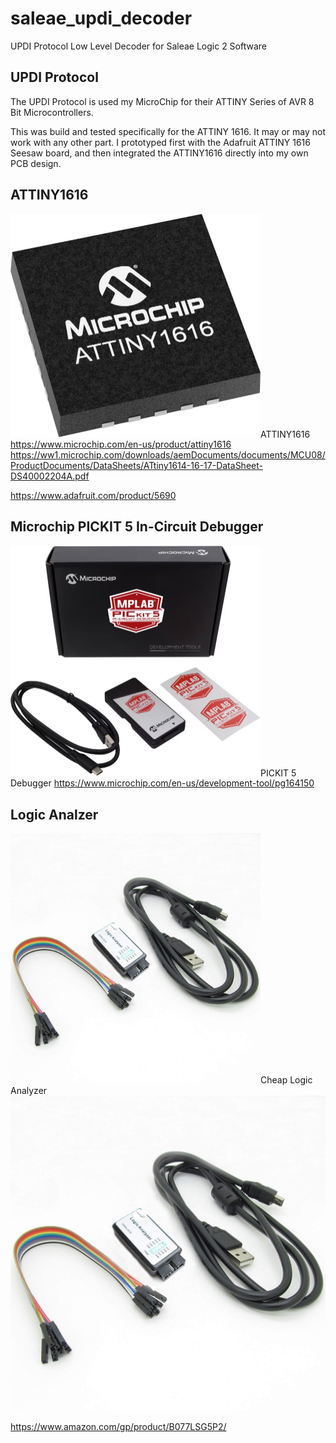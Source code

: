 # saleae_updi_decoder

UPDI Protocol
Low Level Decoder for Saleae Logic 2 Software

## UPDI Protocol
The UPDI Protocol is used my MicroChip for their ATTINY Series of AVR 8 Bit Microcontrollers.

This was build and tested specifically for the ATTINY 1616.  It may or may not work with any other part.  I prototyped first with the Adafruit ATTINY 1616 Seesaw board, and then integrated the ATTINY1616 directly into my own PCB design.

## ATTINY1616

<img src="/Images/Microchip_ATTINY1616.png" width="400">ATTINY1616</img>
https://www.microchip.com/en-us/product/attiny1616
https://ww1.microchip.com/downloads/aemDocuments/documents/MCU08/ProductDocuments/DataSheets/ATtiny1614-16-17-DataSheet-DS40002204A.pdf

https://www.adafruit.com/product/5690

## Microchip PICKIT 5 In-Circuit Debugger

<img src="/Images/Microchip_PICKIT_5.png" width="400">PICKIT 5 Debugger</img>
https://www.microchip.com/en-us/development-tool/pg164150

## Logic Analzer
<img src="/Images/Cheap_LogicAnalyzer.jpg" width="400">Cheap Logic Analyzer</img>
![Cheap Logic Analyzer](/Images/Cheap_LogicAnalyzer.jpg)

https://www.amazon.com/gp/product/B077LSG5P2/

